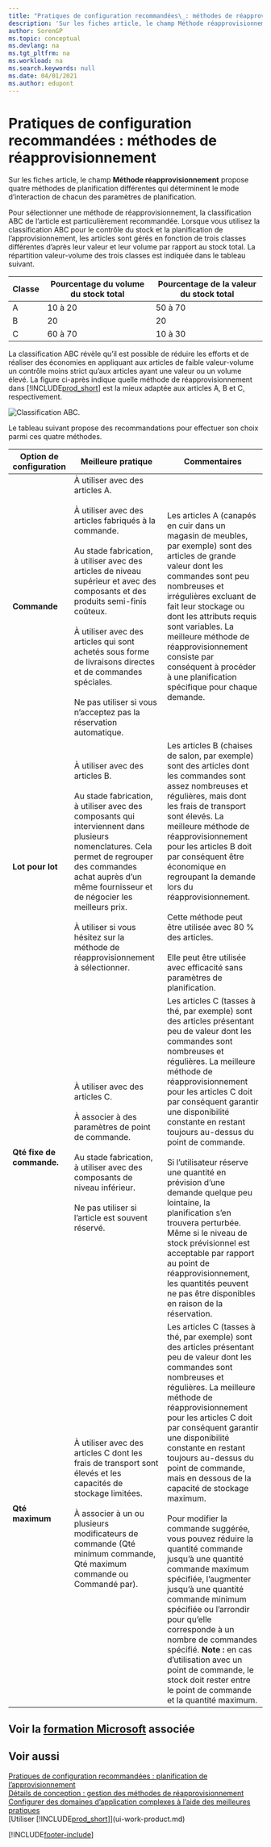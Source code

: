 ```yaml
---
title: "Pratiques de configuration recommandées\_: méthodes de réapprovisionnement | Microsoft Docs"
description: 'Sur les fiches article, le champ Méthode réapprovisionnement propose quatre méthodes de planification différentes qui déterminent le mode d’interaction de chacun des paramètres de planification.'
author: SorenGP
ms.topic: conceptual
ms.devlang: na
ms.tgt_pltfrm: na
ms.workload: na
ms.search.keywords: null
ms.date: 04/01/2021
ms.author: edupont
---
```

# <a name="setup-best-practices-reordering-policies" />Pratiques de configuration recommandées : méthodes de réapprovisionnement

Sur les fiches article, le champ **Méthode réapprovisionnement** propose quatre méthodes de planification différentes qui déterminent le mode d’interaction de chacun des paramètres de planification.  

Pour sélectionner une méthode de réapprovisionnement, la classification ABC de l’article est particulièrement recommandée. Lorsque vous utilisez la classification ABC pour le contrôle du stock et la planification de l’approvisionnement, les articles sont gérés en fonction de trois classes différentes d’après leur valeur et leur volume par rapport au stock total. La répartition valeur-volume des trois classes est indiquée dans le tableau suivant.

|Classe|Pourcentage du volume du stock total|Pourcentage de la valeur du stock total|
|-----|-----------------------------|----------------------------|
|A|10 à 20|50 à 70|
|B|20|20|
|C|60 à 70|10 à 30|

La classification ABC révèle qu’il est possible de réduire les efforts et de réaliser des économies en appliquant aux articles de faible valeur-volume un contrôle moins strict qu’aux articles ayant une valeur ou un volume élevé. La figure ci-après indique quelle méthode de réapprovisionnement dans [!INCLUDE[prod_short](includes/prod_short.md)] est la mieux adaptée aux articles A, B et C, respectivement.

![Classification ABC.](media/abc_classification.png "abc_classification")

Le tableau suivant propose des recommandations pour effectuer son choix parmi ces quatre méthodes.  

|Option de configuration|Meilleure pratique|Commentaires|  
|------------------|-------------------|-------------|  
|**Commande**|À utiliser avec des articles A.<br /><br /> À utiliser avec des articles fabriqués à la commande.<br /><br /> Au stade fabrication, à utiliser avec des articles de niveau supérieur et avec des composants et des produits semi-finis coûteux.<br /><br /> À utiliser avec des articles qui sont achetés sous forme de livraisons directes et de commandes spéciales.<br /><br /> Ne pas utiliser si vous n’acceptez pas la réservation automatique.|Les articles A (canapés en cuir dans un magasin de meubles, par exemple) sont des articles de grande valeur dont les commandes sont peu nombreuses et irrégulières excluant de fait leur stockage ou dont les attributs requis sont variables. La meilleure méthode de réapprovisionnement consiste par conséquent à procéder à une planification spécifique pour chaque demande.|  
|**Lot pour lot**|À utiliser avec des articles B.<br /><br /> Au stade fabrication, à utiliser avec des composants qui interviennent dans plusieurs nomenclatures. Cela permet de regrouper des commandes achat auprès d’un même fournisseur et de négocier les meilleurs prix.<br /><br /> À utiliser si vous hésitez sur la méthode de réapprovisionnement à sélectionner.|Les articles B (chaises de salon, par exemple) sont des articles dont les commandes sont assez nombreuses et régulières, mais dont les frais de transport sont élevés. La meilleure méthode de réapprovisionnement pour les articles B doit par conséquent être économique en regroupant la demande lors du réapprovisionnement.<br /><br /> Cette méthode peut être utilisée avec 80 % des articles.<br /><br /> Elle peut être utilisée avec efficacité sans paramètres de planification.|  
|**Qté fixe de commande.**|À utiliser avec des articles C.<br /><br /> À associer à des paramètres de point de commande.<br /><br /> Au stade fabrication, à utiliser avec des composants de niveau inférieur.<br /><br /> Ne pas utiliser si l’article est souvent réservé.|Les articles C (tasses à thé, par exemple) sont des articles présentant peu de valeur dont les commandes sont nombreuses et régulières. La meilleure méthode de réapprovisionnement pour les articles C doit par conséquent garantir une disponibilité constante en restant toujours au-dessus du point de commande.<br /><br /> Si l’utilisateur réserve une quantité en prévision d’une demande quelque peu lointaine, la planification s’en trouvera perturbée. Même si le niveau de stock prévisionnel est acceptable par rapport au point de réapprovisionnement, les quantités peuvent ne pas être disponibles en raison de la réservation.|  
|**Qté maximum**|À utiliser avec des articles C dont les frais de transport sont élevés et les capacités de stockage limitées.<br /><br /> À associer à un ou plusieurs modificateurs de commande (Qté minimum commande, Qté maximum commande ou Commandé par).|Les articles C (tasses à thé, par exemple) sont des articles présentant peu de valeur dont les commandes sont nombreuses et régulières. La meilleure méthode de réapprovisionnement pour les articles C doit par conséquent garantir une disponibilité constante en restant toujours au-dessus du point de commande, mais en dessous de la capacité de stockage maximum.<br /><br /> Pour modifier la commande suggérée, vous pouvez réduire la quantité commande jusqu’à une quantité commande maximum spécifiée, l’augmenter jusqu’à une quantité commande minimum spécifiée ou l’arrondir pour qu’elle corresponde à un nombre de commandes spécifié. **Note :** en cas d’utilisation avec un point de commande, le stock doit rester entre le point de commande et la quantité maximum.|  

## <a name="see-related-microsoft-trainingtrainingpathsreplenish-items-dynamics--business-central" />Voir la [formation Microsoft](/training/paths/replenish-items-dynamics-365-business-central/) associée

## <a name="see-also" />Voir aussi

 [Pratiques de configuration recommandées : planification de l’approvisionnement](setup-best-practices-supply-planning.md)  
 [Détails de conception : gestion des méthodes de réapprovisionnement](design-details-handling-reordering-policies.md)  
 [Configurer des domaines d’application complexes à l’aide des meilleures pratiques](set-up-complex-application-areas-using-best-practices.md)  
 [Utiliser [!INCLUDE[prod_short](includes/prod_short.md)]](ui-work-product.md)


[!INCLUDE[footer-include](includes/footer-banner.md)]
